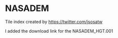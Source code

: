 # NASADEM
Tile index created by https://twitter.com/jsosatw

I added the download link for the NASADEM_HGT.001

